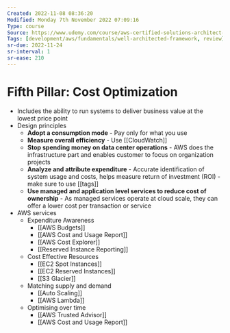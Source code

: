 ```yaml
---
Created: 2022-11-08 08:36:20
Modified: Monday 7th November 2022 07:09:16
Type: course
Source: https://www.udemy.com/course/aws-certified-solutions-architect-associate-saa-c01/?xref=E0Aed11STH4LPUQvCz0GJFABTmM=
Tags: [development/aws/fundamentals/well-architected-framework, review]
sr-due: 2022-11-24
sr-interval: 1
sr-ease: 210
---
```


# Fifth Pillar: Cost Optimization

- Includes the ability to run systems to deliver business value at the lowest price point
- Design principles
    - **Adopt a consumption mode** - Pay only for what you use
    - **Measure overall efficiency** - Use [[CloudWatch]]
    - **Stop spending money on data center operations** - AWS does the infrastructure part and enables customer to focus on organization projects
    - **Analyze and attribute expenditure** - Accurate identification of system usage and costs, helps measure return of investment (ROI) - make sure to use [[tags]]
    - **Use managed and application level services to reduce cost of ownership** - As managed services operate at cloud scale, they can offer a lower cost per transaction or service
- AWS services
    - Expenditure Awareness
        - [[AWS Budgets]]
        - [[AWS Cost and Usage Report]]
        - [[AWS Cost Explorer]]
        - [[Reserved Instance Reporting]]
    - Cost Effective Resources
        - [[EC2 Spot Instances]]
        - [[EC2 Reserved Instances]]
        - [[S3 Glacier]]
    - Matching supply and demand
        - [[Auto Scaling]]
        - [[AWS Lambda]]
    - Optimising over time
        - [[AWS Trusted Advisor]]
        - [[AWS Cost and Usage Report]]